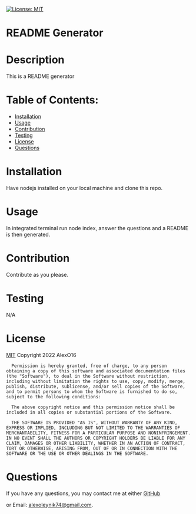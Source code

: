 [![License: MIT](https://img.shields.io/badge/License-MIT-yellow.svg)](https://opensource.org/licenses/MIT)
  # README Generator
  
  # Description
  This is a README generator

  # Table of Contents:
  * [Installation](#installation)
  * [Usage](#usage)
  * [Contribution](#contribution)
  * [Testing](#testing)
  * [License](#license)
  * [Questions](#questions)

  # Installation
  Have nodejs installed on your local machine and clone this repo.

  # Usage 
  In integrated terminal run node index, answer the questions and a README is then generated.

  # Contribution
  Contribute as you please.

  # Testing
  N/A

  # License
  [MIT](https://opensource.org/licenses/MIT)
  Copyright 2022 AlexO16

      Permission is hereby granted, free of charge, to any person obtaining a copy of this software and associated documentation files (the "Software"), to deal in the Software without restriction, including without limitation the rights to use, copy, modify, merge, publish, distribute, sublicense, and/or sell copies of the Software, and to permit persons to whom the Software is furnished to do so, subject to the following conditions:
        
      The above copyright notice and this permission notice shall be included in all copies or substantial portions of the Software.
        
      THE SOFTWARE IS PROVIDED "AS IS", WITHOUT WARRANTY OF ANY KIND, EXPRESS OR IMPLIED, INCLUDING BUT NOT LIMITED TO THE WARRANTIES OF MERCHANTABILITY, FITNESS FOR A PARTICULAR PURPOSE AND NONINFRINGEMENT. IN NO EVENT SHALL THE AUTHORS OR COPYRIGHT HOLDERS BE LIABLE FOR ANY CLAIM, DAMAGES OR OTHER LIABILITY, WHETHER IN AN ACTION OF CONTRACT, TORT OR OTHERWISE, ARISING FROM, OUT OF OR IN CONNECTION WITH THE SOFTWARE OR THE USE OR OTHER DEALINGS IN THE SOFTWARE.

  # Questions
  If you have any questions, you may contact me at either [GitHub](https://github.com/AlexO16)

  or Email: alexoleynik74@gmail.com.